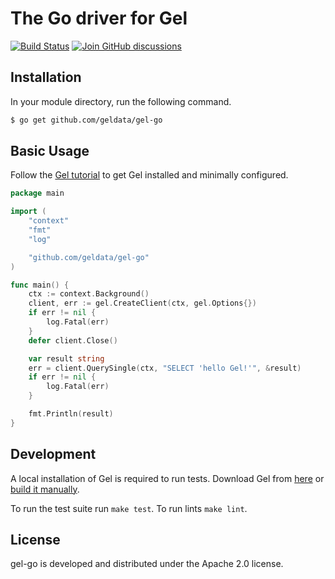 # The Go driver for Gel

[![Build Status](https://github.com/geldata/gel-go/workflows/Tests/badge.svg?event=push&branch=master)](https://github.com/geldata/gel-go/actions)
[![Join GitHub discussions](https://img.shields.io/badge/join-github%20discussions-green)](https://github.com/edgedb/edgedb/discussions)

## Installation

In your module directory, run the following command.

```bash
$ go get github.com/geldata/gel-go
```

## Basic Usage

Follow the [Gel tutorial](https://www.edgedb.com/docs/guides/quickstart)
to get Gel installed and minimally configured.

```go
package main

import (
	"context"
	"fmt"
	"log"

	"github.com/geldata/gel-go"
)

func main() {
	ctx := context.Background()
	client, err := gel.CreateClient(ctx, gel.Options{})
	if err != nil {
		log.Fatal(err)
	}
	defer client.Close()

	var result string
	err = client.QuerySingle(ctx, "SELECT 'hello Gel!'", &result)
	if err != nil {
		log.Fatal(err)
	}

	fmt.Println(result)
}
```

## Development

A local installation of Gel is required to run tests.
Download Gel from [here](https://www.edgedb.com/download)
or [build it manually](https://www.edgedb.com/docs/reference/dev).

To run the test suite run `make test`.
To run lints `make lint`.

## License

gel-go is developed and distributed under the Apache 2.0 license.
